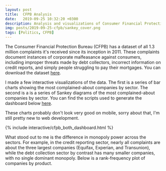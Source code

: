 ```yaml
---
layout: post
title:  CFPB Analysis
date:   2019-09-25 10:32:20 +0300
description: Analysis and visualizations of Consumer Financial Protection Bureau complaint data
img: posts/2019-09-25-cfpb/sankey_cover.png
tags: [Politics, CFPB]
---
```


The Consumer Financial Protection Bureau (CFPB) has a dataset of all 1.3 million complaints it's received since its inception in 2011.
These complaints document instances of corporate malfeasance against consumers, including improper threats made by debt collectors, incorrect information on credit reports, and simply people struggling to pay their mortgages.
You can download the dataset [here][dataset].

I made a few interactive visualizations of the data.
The first is a series of bar charts showing the most complained-about companies by sector.
The second is a is a series of Sankey diagrams of the most complained-about companies by sector.
You can find the scripts used to generate the dashboard below [here][script].

These charts probably don't look very good on mobile, sorry about that, I'm still pretty new to web development.

{% include interactive/cfpb_both_dashboard.html %}

What stood out to me is the difference in monopoly power across the sectors.
For example, in the credit reporting sector, nearly all complaints are about the three largest companies (Equifax, Experian, and Transunion), while the debt collection sector by contrast has many smaller companies, with no single dominant monopoly.
Below is a rank-frequency plot of companies by product.


[dataset]: https://www.consumerfinance.gov/data-research/consumer-complaints/search/?from=0&searchField=all&searchText=&size=25&sort=created_date_desc
[script]: https://raw.githubusercontent.com/trislee/cfpb/master/scripts/generate_sankey_dashboard.py

